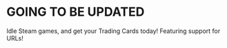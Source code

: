 # GOING TO BE UPDATED
Idle Steam games, and get your Trading Cards today! Featuring support for URLs!
